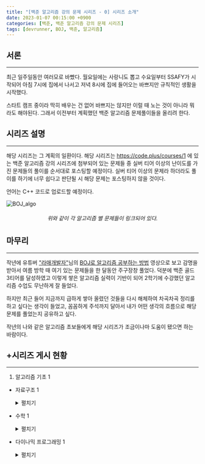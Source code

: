 ```yaml
---
title: "[백준 알고리즘 강의 문제 시리즈 - 0] 시리즈 소개"
date: 2023-01-07 00:15:00 +0900
categories: [백준, 백준 알고리즘 강의 문제 시리즈]
tags: [devrunner, BOJ, 백준, 알고리즘]
---
```


## 서론

---

최근 일주일동안 여러모로 바빴다.
월요일에는 사랑니도 뽑고 수요일부터 SSAFY가 시작되어 아침 7시에 집에서 나서고 저녁 8시에 집에 들어오는 바쁘지만 규칙적인 생활을 시작했다.

스타트 캠프 중이라 딱히 배우는 건 없어 바쁘지는 않지만 이럴 때 노는 것이 아니라 뭐라도 해야된다.
그래서 이전부터 계획했던 백준 알고리즘 문제풀이들을 올리려 한다.

## 시리즈 설명

---

해당 시리즈는 그 계획의 일환이다. 해당 시리즈는 <https://code.plus/courses/1> 에 있는 백준 알고리즘 강의 시리즈에 첨부되어 있는 문제들 중 실버 티어 이상의 난이도를 가진 문제들의 풀이를 순서대로 포스팅할 예정이다.
실버 티어 이상의 문제라 하더라도 풀이를 하기에 너무 쉽다고 판단될 시 해당 문제는 포스팅하지 않을 것이다.

언어는 C++ 코드로 업로드할 예정이다.

![BOJ_algo](https://user-images.githubusercontent.com/87963766/211045259-4e08f53c-e794-4ae8-98a9-19ea3a423840.png)

###### <center>위와 같이 각 알고리즘 별 문제들이 링크되어 있다.<center>

## 마무리

---

작년에 유튜버 ["라매개발자"](https://www.youtube.com/@lamedev)님의 [BOJ로 알고리즘 공부하는 방법](https://youtu.be/H6z1_tnyhp0) 영상으로 보고 감명을 받아서 여름 방학 때 여기 있는 문제들을 한 달동안 주구장창 풀었다.
덕분에 백준 골드 3티어를 달성하였고 이렇게 쌓은 알고리즘 실력이 기반이 되어 2학기에 수강했던 알고리즘 수업도 무난하게 잘 들었다.

하지만 최근 들어 지금까지 급하게 쌓아 올렸던 것들을 다시 해체하여 차곡차곡 정리를 하고 싶다는 생각이 들었고, 꼼꼼하게 주석까지 달아서 내가 어떤 생각의 흐름으로 해당 문제를 풀었는지 공유하고 싶다.

작년의 나와 같은 알고리즘 초보들에게 해당 시리즈가 조금이나마 도움이 됐으면 하는 바람이다.

## +시리즈 게시 현황

---

1. 알고리즘 기초 1

- 자료구조 1
  <details>
  <summary>펼치기</summary>
  <div markdown="1">

  - [x] [스택](https://baejw0111.github.io/posts/BOJ-series-1/)
  - [x] [단어 뒤집기](https://baejw0111.github.io/posts/BOJ-series-2/)
  - [x] [괄호](https://baejw0111.github.io/posts/BOJ-series-3/)
  - [x] [스택 수열](https://baejw0111.github.io/posts/BOJ-series-4/)
  - [x] [에디터](https://baejw0111.github.io/posts/BOJ-series-5/)
  - [x] [큐](https://baejw0111.github.io/posts/BOJ-series-6/)
  - [x] [조세퍼스 문제](https://baejw0111.github.io/posts/BOJ-series-7/)
  - [x] [덱](https://baejw0111.github.io/posts/BOJ-series-8/)
  - [x] [단어 뒤집기 2](https://baejw0111.github.io/posts/BOJ-series-9/)
  - [x] [쇠막대기](https://baejw0111.github.io/posts/BOJ-series-10/)
  - [x] [오큰수](https://baejw0111.github.io/posts/BOJ-series-11/)
  - [x] [오등큰수](https://baejw0111.github.io/posts/BOJ-series-12/)
  - [x] [후위 표기식2](https://baejw0111.github.io/posts/BOJ-series-13/)
  - [x] [후위 표기식](https://baejw0111.github.io/posts/BOJ-series-14/)

  </div>
  </details>

- 수학 1
  <details>
  <summary>펼치기</summary>
  <div markdown="1">

  - [x] [최소공배수](https://baejw0111.github.io/posts/BOJ-series-15/)
  - [x] [골드바흐의 추측](https://baejw0111.github.io/posts/BOJ-series-16/)
  - [x] [조합 0의 개수](https://baejw0111.github.io/posts/BOJ-series-17/)
  - [x] [-2진수](https://baejw0111.github.io/posts/BOJ-series-18/)
  - [x] [골드바흐 파티션](https://baejw0111.github.io/posts/BOJ-series-19/)

  </div>
  </details>

- 다이나믹 프로그래밍 1
  <details>
  <summary>펼치기</summary>
  <div markdown="1">

  - [ ] 1로 만들기
  - [ ] 2×n 타일링
  - [ ] 2×n 타일링 2
  - [ ] 1, 2, 3 더하기
  - [ ] 카드 구매하기
  - [ ] 카드 구매하기 2
  - [ ] 1, 2, 3 더하기 5
  - [ ] 쉬운 계단 수
  - [ ] 이친수
  - [ ] 가장 긴 증가하는 부분 수열
  - [ ] 가장 긴 증가하는 부분 수열 4
  - [ ] 연속합
  - [ ] 제곱수의 합
  - [ ] 합분해
  - [ ] 1, 2, 3 더하기 3
  - [ ] RGB거리
  - [ ] 동물원
  - [ ] 오르막 수
  - [ ] 스티커
  - [ ] 포도주 시식
  - [ ] 정수 삼각형
  - [ ] 가장 큰 증가 부분 수열
  - [ ] 가장 긴 감소하는 부분 수열
  - [ ] 가장 긴 바이토닉 부분 수열
  - [ ] 연속합 2
  - [ ] 타일 채우기
  - [ ] 동물원
  - [ ] RGB거리 2
  - [ ] 합분해

  </div>
  </details>

